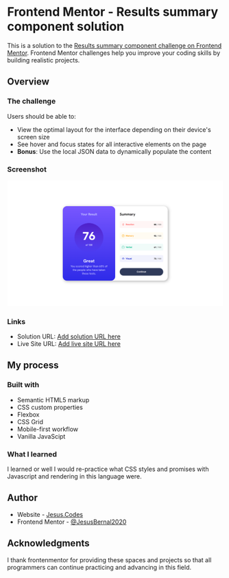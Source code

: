 # Frontend Mentor - Results summary component solution

This is a solution to the [Results summary component challenge on Frontend Mentor](https://www.frontendmentor.io/challenges/results-summary-component-CE_K6s0maV). Frontend Mentor challenges help you improve your coding skills by building realistic projects.

## Overview

### The challenge

Users should be able to:

- View the optimal layout for the interface depending on their device's screen size
- See hover and focus states for all interactive elements on the page
- **Bonus**: Use the local JSON data to dynamically populate the content

### Screenshot

![](./assets/images/project-photo.png)

### Links

- Solution URL: [Add solution URL here](https://your-solution-url.com)
- Live Site URL: [Add live site URL here](https://your-live-site-url.com)

## My process

### Built with

- Semantic HTML5 markup
- CSS custom properties
- Flexbox
- CSS Grid
- Mobile-first workflow
- Vanilla JavaScipt

### What I learned

I learned or well I would re-practice what CSS styles and promises with Javascript and rendering in this language were.

## Author

- Website - [Jesus.Codes](https://jesusbernaldev.tech)
- Frontend Mentor - [@JesusBernal2020](https://www.frontendmentor.io/profile/JesusBernal2020)

## Acknowledgments

I thank frontenmentor for providing these spaces and projects so that all programmers can continue practicing and advancing in this field.
